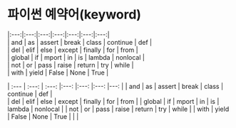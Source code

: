 # 파이썬 예약어(keyword)
|:---:|:---:|:---:|:---:|:---:|:---:|:---:|  
| and | as | assert | break | class | continue | def |  
| del | elif | else | except | finally | for | from |  
| global | if | mport | in | is | lambda | nonlocal |  
| not | or | pass | raise | return | try | while |  
| with | yield | False | None | True |  


| :--- | :---: | :---: |:---: |:---: |:---: |---: |
| and | as | assert | break | class | continue | def |  
| del | elif | else | except | finally | for | from |
| global | if | mport | in | is | lambda | nonlocal |
| not | or | pass | raise | return | try | while |
| with | yield | False | None | True |  |  |
